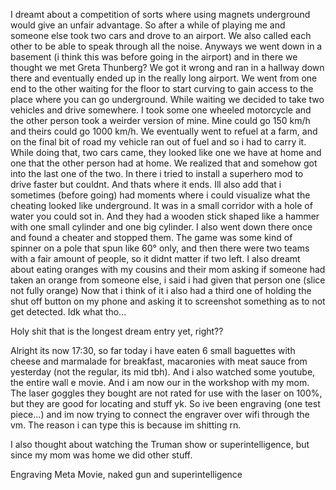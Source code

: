 I dreamt about a competition of sorts where using magnets underground would give an unfair advantage. So after a while of playing me and someone else took two cars and drove to an airport. We also called each other to be able to speak through all the noise. Anyways we went down in a basement (i think this was before going in the airport) and in there we thought we met Greta Thunberg? We got it wrong and ran in a hallway down there and eventually ended up in the really long airport. We went from one end to the other waiting for the floor to start curving to gain access to the place where you can go underground. While waiting we decided to take two vehicles and drive somewhere. I took some one wheeled motorcycle and the other person took a weirder version of mine. Mine could go 150 km/h and theirs could go 1000 km/h. We eventually went to refuel at a farm, and on the final bit of road my vehicle ran out of fuel and so i had to carry it. While doing that, two cars came, they looked like one we have at home and one that the other person had at home. We realized that and somehow got into the last one of the two. In there i tried to install a superhero mod to drive faster but couldnt. And thats where it ends. Ill also add that i sometimes (before going) had moments where i could visualize what the cheating looked like underground. It was in a small corridor with a hole of water you could sot in. And they had a wooden stick shaped like a hammer with one small cylinder and one big cylinder. I also went down there once and found a cheater and stopped them. The game was some kind of spinner on a pole that spun like 60° only, and then there were two teams with a fair amount of people, so it didnt matter if two left.
I also dreamt about eating oranges with my cousins and their mom asking if someone had taken an orange from someone else, i said i had given that person one (slice not fully orange)
Now that i think of it i also had a third one of holding the shut off button on my phone and asking it to screenshot something as to not get detected. Idk what tho...

Holy shit that is the longest dream entry yet, right??

Alright its now 17:30, so far today i have eaten 6 small baguettes with cheese and marmalade for breakfast, macaronies with meat sauce from yesterday (not the regular, its mid tbh). And i also watched some youtube, the entire wall e movie. And i am now our in the workshop with my mom. The laser goggles they bought are not rated for use with the laser on 100%, but they are good for locating and stuff yk. So ive been engraving (one test piece...) and im now trying to connect the engraver over wifi through the vm. The reason i can type this is because im shitting rn.

I also thought about watching the Truman show or superintelligence, but since my mom was home we did other stuff.

Engraving
Meta
Movie, naked gun and superintelligence 